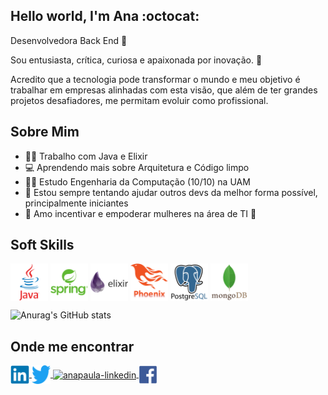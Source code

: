 ## Hello world, I'm Ana :octocat:	


Desenvolvedora Back End :robot:	

Sou entusiasta, crítica, curiosa e apaixonada por inovação. :purple_heart:	 

Acredito que a tecnologia pode transformar o mundo e meu objetivo é trabalhar em empresas alinhadas com esta visão, que além de ter grandes projetos desafiadores, me permitam evoluir como profissional.


Sobre Mim
------



  - :woman_technologist: Trabalho com Java e Elixir
  - :computer: Aprendendo mais sobre Arquitetura e Código limpo
  - :student:	Estudo Engenharia da Computação (10/10) na UAM
  - :purple_heart: Estou sempre tentando ajudar outros devs da melhor forma possível, principalmente iniciantes
  - :two_women_holding_hands: Amo incentivar e empoderar mulheres na área de TI :sunflower:	
  

Soft Skills
------

  <img align="center" alt="anapaula" height="60" width="60" src="https://raw.githubusercontent.com/devicons/devicon/master/icons/java/java-original-wordmark.svg" style="max-width:50%"> <img align="center" alt="anapaula" height="60" width="60" src="https://raw.githubusercontent.com/devicons/devicon/master/icons/spring/spring-original-wordmark.svg" style="max-width:50%"> <img align="center" alt="anapaula" height="60" width="60" src="https://raw.githubusercontent.com/devicons/devicon/master/icons/elixir/elixir-original-wordmark.svg" style="max-width:50%"> <img align="center" alt="anapaula" height="60" width="60" src="https://raw.githubusercontent.com/devicons/devicon/master/icons/phoenix/phoenix-original-wordmark.svg" style="max-width:50%"> <img align="center" alt="anapaula" height="60" width="60" src="https://raw.githubusercontent.com/devicons/devicon/master/icons/postgresql/postgresql-original-wordmark.svg" style="max-width:50%"> <img align="center" alt="anapaula" height="60" width="60" src="https://raw.githubusercontent.com/devicons/devicon/master/icons/mongodb/mongodb-original-wordmark.svg">

![Anurag's GitHub stats](https://github-readme-stats.vercel.app/api?username=AnaPaulaSouza&show_icons=true&theme=radical)


Onde me encontrar
------
  <a href="https://www.linkedin.com/in/ana-paula-souza-815456104/" target="_blank">
  <img align="center" alt="anapaula-linkedin" height="30" width="30" src="https://raw.githubusercontent.com/devicons/devicon/master/icons/linkedin/linkedin-original.svg" style="max-width:100%"
  </a>
  
  <a href="https://twitter.com/Anap_ssouza" target="_blank">
  <img align="center" alt="anapaula-linkedin" height="30" width="30" src="https://raw.githubusercontent.com/devicons/devicon/master/icons/twitter/twitter-original.svg" style="max-width:100%"
  </a>
  
  <a href="https://www.instagram.com/ana_ssouza/" target="_blank">
  <img align="center" alt="anapaula-linkedin" height="30" width="30" src="https://www.termineseusestudos.com.br/wp-content/uploads/2020/01/Instagram-%C3%ADcone.png" style="max-width:100%"
  </a>
  
  <a href="https://www.facebook.com/AnaPdSS97/" target="_blank">
  <img align="center" alt="anapaula-linkedin" height="30" width="30" src="https://raw.githubusercontent.com/devicons/devicon/master/icons/facebook/facebook-original.svg" style="max-width:100%"
  </a>

<!--
**AnaPaulaSouza/AnaPaulaSouza** is a ✨ _special_ ✨ repository because its `README.md` (this file) appears on your GitHub profile.

Here aresome ideas to get you started:

- 🔭 I’m currently working on ...
- 🌱 I’m currently learning ...
- 👯 I’m looking to collaborate on ...
- 🤔 I’m looking for help with ...
- 💬 Ask me about ...
- 📫 How to reach me: ...
- 😄 Pronouns: ...
- ⚡ Fun fact: ...
-->
